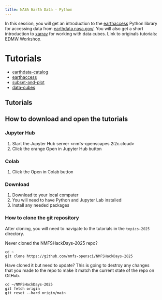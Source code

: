 ```yaml
---
title: NASA Earth Data - Python
---
```


In this session, you will get an introduction to the [earthaccess](https://earthaccess.readthedocs.io/en/latest/) Python library for accessing data from [earthdata.nasa.gov/](https://www.earthdata.nasa.gov/). You will also get a short introduction to [xarray](https://docs.xarray.dev/en/stable/) for working with data cubes. Link to originals tutorials: [EDMW Workshop](https://nmfs-opensci.github.io/EDMW-EarthData-Workshop-2024/).

# Tutorials

* [earthdata-catalog](0-earthdata-catalog.html)
* [earthaccess](1-earthaccess.html)
* [subset-and-plot](2-subset-and-plot.html)
* [data-cubes](4-data-cubes.html)

## Tutorials

## How to download and open the tutorials

### Jupyter Hub

1. Start the Jupyter Hub server <nmfs-openscapes.2i2c.cloud>
2. Click the orange Open in Jupyter Hub button

### Colab

1. Click the Open in Colab button

### Download 

1. Download to your local computer
2. You will need to have Python and Jupyter Lab installed
3. Install any needed packages

### How to clone the git repository

After cloning, you will need to navigate to the tutorials in the `topics-2025` directory.

Never cloned the NMFSHackDays-2025 repo?

```
cd ~
git clone https://github.com/nmfs-opensci/NMFSHackDays-2025
```

Have cloned it but need to update? This is going to destroy any changes that you made to the repo to make it match the current state of the repo on GitHub.

```  
cd ~/NMFSHackDays-2025
git fetch origin
git reset --hard origin/main
```

